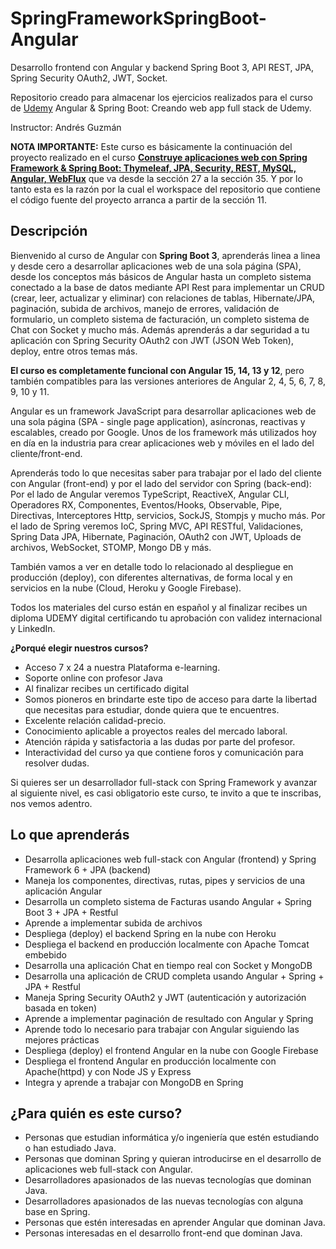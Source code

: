# SpringFrameworkSpringBoot-Angular
Desarrollo frontend con Angular y backend Spring Boot 3, API REST, JPA, Spring Security OAuth2, JWT, Socket.

Repositorio creado para almacenar los ejercicios realizados para el curso de [Udemy](https://www.udemy.com/course/angular-spring/) Angular & Spring Boot: Creando web app full stack de Udemy.

Instructor: Andrés Guzmán

**NOTA IMPORTANTE:** Este curso es básicamente la continuación del proyecto realizado en el curso [**Construye aplicaciones web con Spring Framework & Spring Boot: Thymeleaf, JPA, Security, REST, MySQL, Angular, WebFlux**](https://github.com/Alquimista-07/SpringFrameworkSpringBoot) que va desde la sección 27 a la sección 35. Y por lo tanto esta es la razón por la cual el workspace del repositorio que contiene el código fuente del proyecto arranca a partir de la sección 11.

## Descripción

Bienvenido al curso de Angular con **Spring Boot 3**, aprenderás linea a linea y desde cero a desarrollar aplicaciones web de una sola página (SPA), desde los conceptos más básicos de Angular hasta un completo sistema conectado a la base de datos mediante API Rest para implementar un CRUD (crear, leer, actualizar y eliminar) con relaciones de tablas, Hibernate/JPA, paginación, subida de archivos, manejo de errores, validación de formulario, un completo sistema de facturación, un completo sistema de Chat con Socket y mucho más. Además aprenderás a dar seguridad a tu aplicación con Spring Security OAuth2 con JWT (JSON Web Token), deploy, entre otros temas más.

**El curso es completamente funcional con Angular 15, 14, 13 y 12**, pero también compatibles para las versiones anteriores de Angular 2, 4, 5, 6, 7, 8, 9, 10 y 11.

Angular es un framework JavaScript para desarrollar aplicaciones web de una sola página (SPA - single page application), asíncronas, reactivas y escalables, creado por Google. Unos de los framework más utilizados hoy en día en la industria para crear aplicaciones web y móviles en el lado del cliente/front-end.

Aprenderás todo lo que necesitas saber para trabajar por el lado del cliente con Angular (front-end) y por el lado del servidor con Spring (back-end): Por el lado de Angular veremos TypeScript, ReactiveX, Angular CLI, Operadores RX, Componentes,  Eventos/Hooks, Observable, Pipe, Directivas, Interceptores Http, servicios, SockJS, Stompjs y mucho más. Por el lado de Spring veremos IoC, Spring MVC, API RESTful, Validaciones, Spring Data JPA, Hibernate, Paginación, OAuth2 con JWT, Uploads de archivos, WebSocket, STOMP, Mongo DB y más.

También vamos a ver en detalle todo lo relacionado al despliegue en producción (deploy), con diferentes alternativas, de forma local y en servicios en la nube (Cloud, Heroku y Google Firebase).

Todos los materiales del curso están en español y al finalizar recibes un diploma UDEMY digital certificando tu aprobación con validez internacional y LinkedIn.

**¿Porqué elegir nuestros cursos?**

* Acceso 7 x 24 a nuestra Plataforma e-learning.
* Soporte online con profesor Java
* Al finalizar recibes un certificado digital
* Somos pioneros en brindarte este tipo de acceso para darte la libertad que necesitas para estudiar, donde quiera que te encuentres.
* Excelente relación calidad-precio.
* Conocimiento aplicable a proyectos reales del mercado laboral.
* Atención rápida y satisfactoria a las dudas por parte del profesor.
* Interactividad del curso ya que contiene foros y comunicación para resolver dudas.

Si quieres ser un desarrollador full-stack con Spring Framework y avanzar al siguiente nivel, es casi obligatorio este curso, te invito a que te inscribas, nos vemos adentro.

## Lo que aprenderás

* Desarrolla aplicaciones web full-stack con Angular (frontend) y Spring Framework 6 + JPA (backend)
* Maneja los componentes, directivas, rutas, pipes y servicios de una aplicación Angular
* Desarrolla un completo sistema de Facturas usando Angular + Spring Boot 3 + JPA + Restful
* Aprende a implementar subida de archivos
* Despliega (deploy) el backend Spring en la nube con Heroku
* Despliega el backend en producción localmente con Apache Tomcat embebido
* Desarrolla una aplicación Chat en tiempo real con Socket y MongoDB
* Desarrolla una aplicación de CRUD completa usando Angular + Spring + JPA + Restful
* Maneja Spring Security OAuth2 y JWT (autenticación y autorización basada en token)
* Aprende a implementar paginación de resultado con Angular y Spring
* Aprende todo lo necesario para trabajar con Angular siguiendo las mejores prácticas
* Despliega (deploy) el frontend Angular en la nube con Google Firebase
* Despliega el frontend Angular en producción localmente con Apache(httpd) y con Node JS y Express
* Integra y aprende a trabajar con MongoDB en Spring

## ¿Para quién es este curso?

* Personas que estudian informática y/o ingeniería que estén estudiando o han estudiado Java.
* Personas que dominan Spring y quieran introducirse en el desarrollo de aplicaciones web full-stack con Angular.
* Desarrolladores apasionados de las nuevas tecnologías que dominan Java.
* Desarrolladores apasionados de las nuevas tecnologías con alguna base en Spring.
* Personas que estén interesadas en aprender Angular que dominan Java.
* Personas interesadas en el desarrollo front-end que dominan Java.

